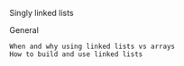 Singly linked lists



General

    When and why using linked lists vs arrays
    How to build and use linked lists
